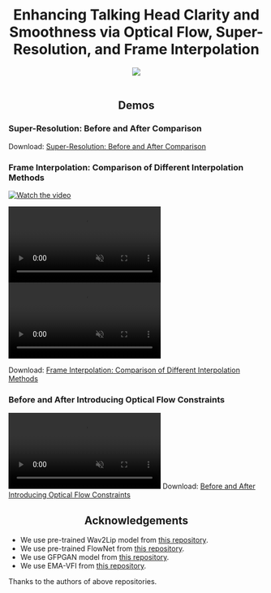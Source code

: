 <div align="center">
  <h1>Enhancing Talking Head Clarity and Smoothness via Optical Flow, Super-Resolution, and Frame Interpolation</h1>
</div>

<div align="center">
  <a href='https://xinming-shu.github.io/Talking-Head-FGE/' target="_blank"><img src='https://img.shields.io/badge/Project-TalkingHead_FGE-green'></a>
</div>
<br>


<div align="center">
  <h2>Demos</h2>
</div>

### Super-Resolution: Before and After Comparison
Download: [Super-Resolution: Before and After Comparison](https://github.com/Xinming-Shu/Talking-Head-FGE/raw/main/videos/gfpgan_cmp.mp4)

### Frame Interpolation: Comparison of Different Interpolation Methods
[![Watch the video](https://img.youtube.com/vi/AwW7XIebQZQ/0.jpg)](https://www.youtube.com/watch?v=AwW7XIebQZQ)

<div>
  <video controls loop src="https://youtu.be/AwW7XIebQZQ" muted="false"></video>
  <video controls loop src="https://www.youtube.com/watch?v=AwW7XIebQZQ" muted="false"></video>
</div>

Download: [Frame Interpolation: Comparison of Different Interpolation Methods](https://github.com/Xinming-Shu/Talking-Head-FGE/raw/main/videos/wav2lip_compare_vfi.mp4)

### Before and After Introducing Optical Flow Constraints
<video controls loop src="https://youtu.be/6oN1aJwrHQ8" muted="false"></video>
Download: [Before and After Introducing Optical Flow Constraints](https://github.com/Xinming-Shu/Talking-Head-FGE/raw/main/videos/Obama_ft_sr.mp4)
<br>


<div align="center">
  <h2>Acknowledgements</h2>
</div>

- We use pre-trained Wav2Lip model from [this repository](https://github.com/Rudrabha/Wav2Lip/tree/master/evaluation).
- We use pre-trained FlowNet from [this repository](https://github.com/NVIDIA/flownet2-pytorch).
- We use GFPGAN model from [this repository](https://github.com/TencentARC/GFPGAN).
- We use EMA-VFI from [this repository](https://github.com/MCG-NJU/EMA-VFI).

Thanks to the authors of above repositories.
